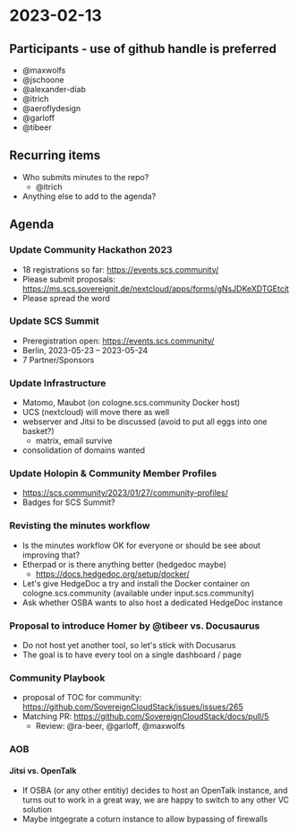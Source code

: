 # 2023-02-13

## Participants - use of github handle is preferred
* @maxwolfs
* @jschoone
* @alexander-diab
* @itrich
* @aeroflydesign
* @garloff
* @tibeer

## Recurring items
* Who submits minutes to the repo?
	* @itrich
* Anything else to add to the agenda?

## Agenda

### Update Community Hackathon 2023
* 18 registrations so far: https://events.scs.community/
* Please submit proposals: https://ms.scs.sovereignit.de/nextcloud/apps/forms/gNsJDKeXDTGEtcjt
* Please spread the word

### Update SCS Summit
* Preregistration open: https://events.scs.community/
* Berlin, 2023-05-23 – 2023-05-24
* 7 Partner/Sponsors

### Update Infrastructure
* Matomo, Maubot (on cologne.scs.community Docker host)
* UCS (nextcloud) will move there as well
* webserver and Jitsi to be discussed (avoid to put all eggs into one basket?)
	- matrix, email survive
* consolidation of domains wanted

### Update Holopin & Community Member Profiles
* https://scs.community/2023/01/27/community-profiles/
* Badges for SCS Summit?
	
### Revisting the minutes workflow
* Is the minutes workflow OK for everyone or should be see about improving that?
* Etherpad or is there anything better (hedgedoc maybe)
	- https://docs.hedgedoc.org/setup/docker/
* Let's give HedgeDoc a try and install the Docker container on cologne.scs.community (available under input.scs.community)
* Ask whether OSBA wants to also host a dedicated HedgeDoc instance
	
### Proposal to introduce Homer by @tibeer vs. Docusaurus
* Do not host yet another tool, so let's stick with Docusarus
* The goal is to have every tool on a single dashboard / page

### Community Playbook
* proposal of TOC for community: https://github.com/SovereignCloudStack/issues/issues/265
* Matching PR: https://github.com/SovereignCloudStack/docs/pull/5
	* Review: @ra-beer, @garloff, @maxwolfs

### AOB
#### Jitsi vs. OpenTalk
* If OSBA (or any other entitiy) decides to host an OpenTalk instance, and turns out to work in a great way, we are happy to switch to any other VC solution
* Maybe intgegrate a coturn instance to allow bypassing of firewalls
